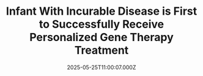 ---
title: "Infant With Incurable Disease is First to Successfully Receive Personalized Gene Therapy Treatment"
date: 2025-05-25T11:00:07.000Z
category: Human Kindness
externalLink: "https://www.goodnewsnetwork.org/infant-with-incurable-disease-is-first-to-successfully-receive-personalized-gene-therapy-treatment/"
image: ""
excerpt: "In a historic medical breakthrough, a child diagnosed with a rare genetic disorder has been successfully treated with a customized CRISPR gene editing therapy by a team at Children’s Hospital of Philadelphia and Penn Medicine. The infant, KJ, was born with a rare metabolic disease known as severe carbamoyl phosphate synthetase deficiency (CPS1). After spending […] The post Infant With…"
---